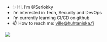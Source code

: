- ✨ Hi, I’m @Serlokky
- I’m interested in Tech, Security and DevOps
- I’m currently learning CI/CD on github
- 📫 How to reach me: ville@huhtaniska.fi


![](/pics/Matrix.gif)

<!---
Serlokky/Serlokky is a ✨ special ✨ repository because its `README.md` (this file) appears on your GitHub profile.
You can click the Preview link to take a look at your changes.
--->

